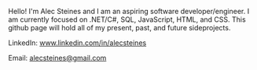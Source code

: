 Hello! I'm Alec Steines and I am an aspiring software developer/engineer.
I am currently focused on .NET/C#, SQL, JavaScript, HTML, and CSS.
This github page will hold all of my present, past, and future sideprojects.

LinkedIn: www.linkedin.com/in/alecsteines

Email: alecsteines@gmail.com

<!---
AlecSteines/AlecSteines is a ✨ special ✨ repository because its `README.md` (this file) appears on your GitHub profile.
You can click the Preview link to take a look at your changes.
--->
